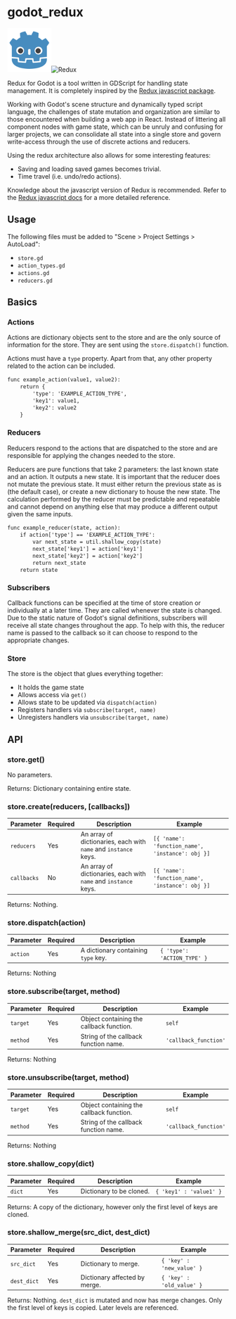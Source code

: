 # godot_redux

<img src="https://raw.githubusercontent.com/godotengine/godot/master/icon.png" alt="Godot" height="100" width="100"/><img src="https://raw.githubusercontent.com/reactjs/redux/master/logo/logo.png" alt="Redux" height="100" width="100"/>

Redux for Godot is a tool written in GDScript for handling state management. It is completely inspired by the [Redux javascript package](http://redux.js.org).

Working with Godot's scene structure and dynamically typed script language, the challenges of state mutation and organization are similar to those encountered when building a web app in React.
Instead of littering all component nodes with game state, which can be unruly and confusing for larger projects, we can consolidate all state into a single store and govern write-access through the use of discrete actions and reducers.

Using the redux architecture also allows for some interesting features:
* Saving and loading saved games becomes trivial.
* Time travel (i.e. undo/redo actions).

Knowledge about the javascript version of Redux is recommended. Refer to the [Redux javascript docs](http://redux.js.org) for a more detailed reference.

## Usage

The following files must be added to "Scene > Project Settings > AutoLoad":
* `store.gd`
* `action_types.gd`
* `actions.gd`
* `reducers.gd`

## Basics

### Actions

Actions are dictionary objects sent to the store and are the only source of information for the store. They are sent using the `store.dispatch()` function.

Actions must have a `type` property. Apart from that, any other property related to the action can be included.

```
func example_action(value1, value2):
    return {
        'type': 'EXAMPLE_ACTION_TYPE',
        'key1': value1,
        'key2': value2
    }
```

### Reducers

Reducers respond to the actions that are dispatched to the store and are responsible for applying the changes needed to the store.

Reducers are pure functions that take 2 parameters: the last known state and an action. It outputs a new state. It is important that the reducer does not mutate the previous state. It must either return the previous state as is (the default case), or create a new dictionary to house the new state. The calculation performed by the reducer must be predictable and repeatable and cannot depend on anything else that may produce a different output given the same inputs.

```
func example_reducer(state, action):
    if action['type'] == 'EXAMPLE_ACTION_TYPE':
        var next_state = util.shallow_copy(state)
        next_state['key1'] = action['key1']
        next_state['key2'] = action['key2']
        return next_state
    return state
```

### Subscribers

Callback functions can be specified at the time of store creation or individually at a later time. They are called whenever the state is changed. Due to the static nature of Godot's signal definitions, subscribers will receive all state changes throughout the app. To help with this, the reducer name is passed to the callback so it can choose to respond to the appropriate changes.

### Store

The store is the object that glues everything together:
* It holds the game state
* Allows access via `get()`
* Allows state to be updated via `dispatch(action)`
* Registers handlers via `subscribe(target, name)`
* Unregisters handlers via `unsubscribe(target, name)`

## API

### store.get()

No parameters.

Returns: Dictionary containing entire state.

### store.create(reducers, [callbacks])

Parameter | Required | Description | Example
--- | --- | --- | ---
`reducers` | Yes | An array of dictionaries, each with `name` and `instance` keys. | `[{ 'name': 'function_name', 'instance': obj }]`
`callbacks` | No | An array of dictionaries, each with `name` and `instance` keys. | `[{ 'name': 'function_name', 'instance': obj }]`

Returns: Nothing.

### store.dispatch(action)

Parameter | Required | Description | Example
--- | --- | --- | ---
`action` | Yes | A dictionary containing `type` key. | `{ 'type': 'ACTION_TYPE' }`

Returns: Nothing

### store.subscribe(target, method)

Parameter | Required | Description | Example
--- | --- | --- | ---
`target` | Yes | Object containing the callback function. | `self`
`method` | Yes | String of the callback function name. | `'callback_function'`

Returns: Nothing

### store.unsubscribe(target, method)

Parameter | Required | Description | Example
--- | --- | --- | ---
`target` | Yes | Object containing the callback function. | `self`
`method` | Yes | String of the callback function name. | `'callback_function'`

Returns: Nothing

### store.shallow_copy(dict)

Parameter | Required | Description | Example
--- | --- | --- | ---
`dict` | Yes | Dictionary to be cloned. | `{ 'key1' : 'value1' }`

Returns: A copy of the dictionary, however only the first level of keys are cloned.

### store.shallow_merge(src_dict, dest_dict)

Parameter | Required | Description | Example
--- | --- | --- | ---
`src_dict` | Yes | Dictionary to merge. | `{ 'key' : 'new_value' }`
`dest_dict` | Yes | Dictionary affected by merge. | `{ 'key' : 'old_value' }`

Returns: Nothing. `dest_dict` is mutated and now has merge changes. Only the first level of keys is copied. Later levels are referenced.
